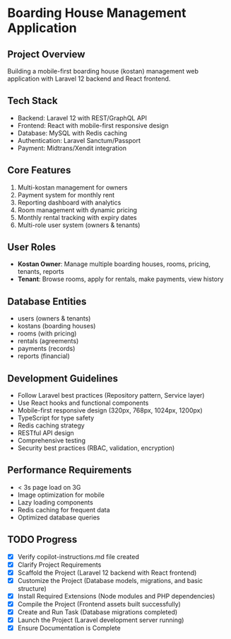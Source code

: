 # Boarding House Management Application

## Project Overview
Building a mobile-first boarding house (kostan) management web application with Laravel 12 backend and React frontend.

## Tech Stack
- Backend: Laravel 12 with REST/GraphQL API
- Frontend: React with mobile-first responsive design
- Database: MySQL with Redis caching
- Authentication: Laravel Sanctum/Passport
- Payment: Midtrans/Xendit integration

## Core Features
1. Multi-kostan management for owners
2. Payment system for monthly rent
3. Reporting dashboard with analytics
4. Room management with dynamic pricing
5. Monthly rental tracking with expiry dates
6. Multi-role user system (owners & tenants)

## User Roles
- **Kostan Owner**: Manage multiple boarding houses, rooms, pricing, tenants, reports
- **Tenant**: Browse rooms, apply for rentals, make payments, view history

## Database Entities
- users (owners & tenants)
- kostans (boarding houses)
- rooms (with pricing)
- rentals (agreements)
- payments (records)
- reports (financial)

## Development Guidelines
- Follow Laravel best practices (Repository pattern, Service layer)
- Use React hooks and functional components
- Mobile-first responsive design (320px, 768px, 1024px, 1200px)
- TypeScript for type safety
- Redis caching strategy
- RESTful API design
- Comprehensive testing
- Security best practices (RBAC, validation, encryption)

## Performance Requirements
- < 3s page load on 3G
- Image optimization for mobile
- Lazy loading components
- Redis caching for frequent data
- Optimized database queries

## TODO Progress
- [x] Verify copilot-instructions.md file created
- [x] Clarify Project Requirements
- [x] Scaffold the Project (Laravel 12 backend with React frontend)
- [x] Customize the Project (Database models, migrations, and basic structure)
- [x] Install Required Extensions (Node modules and PHP dependencies)
- [x] Compile the Project (Frontend assets built successfully)
- [x] Create and Run Task (Database migrations completed)
- [x] Launch the Project (Laravel development server running)
- [x] Ensure Documentation is Complete
